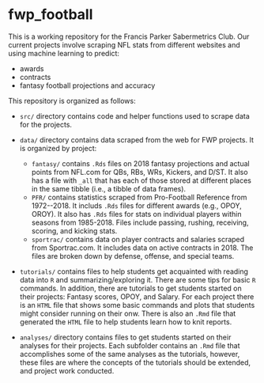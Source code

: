 # fwp_football

This is a working repository for the Francis Parker Sabermetrics Club. Our current projects involve scraping NFL stats from different websites and using machine learning to predict:

* awards
* contracts
* fantasy football projections and accuracy

This repository is organized as follows:

* `src/` directory contains code and helper functions used to scrape data for the projects.
* `data/` directory contains data scraped from the web for FWP projects. It is organized by project:

     - `fantasy/` contains `.Rds` files on 2018 fantasy projections and actual points from NFL.com for QBs, RBs, WRs, Kickers, and D/ST. It also has a file with `_all` that has each of those stored at different places in the same tibble (i.e., a tibble of data frames).
     - `PFR/` contains statistics scraped from Pro-Football Reference from 1972--2018. It includs `.Rds` files for different awards (e.g., OPOY, OROY). It also has `.Rds` files for stats on individual players within seasons from 1985-2018. Files include passing, rushing, receiving, scoring, and kicking stats.
     - `sportrac/` contains data on player contracts and salaries scraped from Sportrac.com. It includes data on active contracts in 2018. The files are broken down by defense, offense, and special teams.
     
* `tutorials/` contains files to help students get acquainted with reading data into `R` and summarizing/exploring it. There are some tips for basic `R` commands. In addition, there are tutorials to get students started on their projects: Fantasy scores, OPOY, and Salary. For each project there is an `HTML` file that shows some basic commands and plots that students might consider running on their onw. There is also an `.Rmd` file that generated the `HTML` file to help students learn how to knit reports.
* `analyses/` directory contains files to get students started on their analyses for their projects. Each subfolder contains an `.Rmd` file that accomplishes some of the same analyses as the tutorials, however, these files are where the concepts of the tutorials should be extended, and project work conducted.